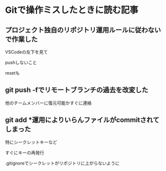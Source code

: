 # Gitで操作ミスしたときに読む記事

## プロジェクト独自のリポジトリ運用ルールに従わないで作業した

VSCodeの左下を見て

pushしないこと

resetも

## git push -fでリモートブランチの過去を改変した

他のチームメンバーに復元可能かすぐに連絡

## git add *運用によりいらんファイルがcommitされてしまった

特にシークレットキーなど

すぐにキーの再発行

.gitignoreでシークレットがリポジトリに上がらないように
